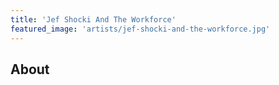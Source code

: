 ```yaml
---
title: 'Jef Shocki And The Workforce'
featured_image: 'artists/jef-shocki-and-the-workforce.jpg'
---
```


## About


